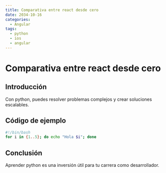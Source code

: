 ```yaml
---
title: Comparativa entre react desde cero
date: 2034-10-16
categories:
  - Angular
tags:
  - python
  - ios
  - angular
---
```


# Comparativa entre react desde cero

## Introducción

Con python, puedes resolver problemas complejos y crear soluciones escalables.

## Código de ejemplo

```bash
#!/bin/bash
for i in {1..5}; do echo "Hola $i"; done
```

## Conclusión

Aprender python es una inversión útil para tu carrera como desarrollador.